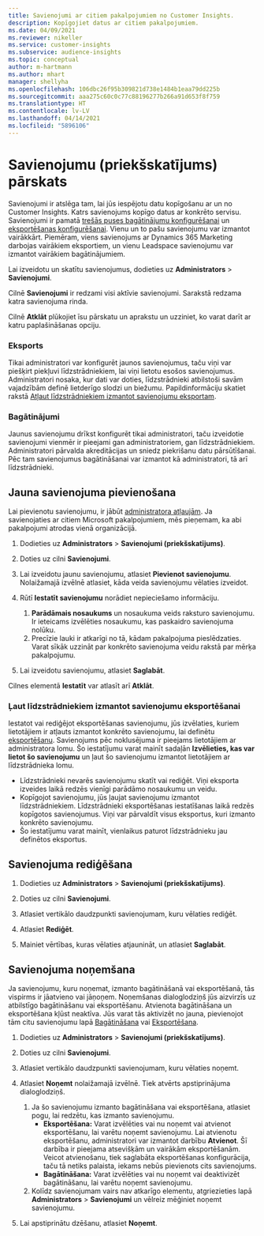 ```yaml
---
title: Savienojumi ar citiem pakalpojumiem no Customer Insights.
description: Kopīgojiet datus ar citiem pakalpojumiem.
ms.date: 04/09/2021
ms.reviewer: nikeller
ms.service: customer-insights
ms.subservice: audience-insights
ms.topic: conceptual
author: m-hartmann
ms.author: mhart
manager: shellyha
ms.openlocfilehash: 106dbc26f95b309821d738e1484b1eaa79dd225b
ms.sourcegitcommit: aaa275c60c0c77c88196277b266a91d653f8f759
ms.translationtype: HT
ms.contentlocale: lv-LV
ms.lasthandoff: 04/14/2021
ms.locfileid: "5896106"
---
```

# <a name="connections-preview-overview"></a>Savienojumu (priekšskatījums) pārskats

Savienojumi ir atslēga tam, lai jūs iespējotu datu kopīgošanu ar un no Customer Insights. Katrs savienojums kopīgo datus ar konkrēto servisu. Savienojumi ir pamatā [trešās puses bagātinājumu konfigurēšanai](enrichment-hub.md) un [eksportēšanas konfigurēšanai](export-destinations.md). Vienu un to pašu savienojumu var izmantot vairākkārt. Piemēram, viens savienojums ar Dynamics 365 Marketing darbojas vairākiem eksportiem, un vienu Leadspace savienojumu var izmantot vairākiem bagātinājumiem.

Lai izveidotu un skatītu savienojumus, dodieties uz **Administrators** > **Savienojumi**.

Cilnē **Savienojumi** ir redzami visi aktīvie savienojumi. Sarakstā redzama katra savienojuma rinda. 

Cilnē **Atklāt** plūkojiet īsu pārskatu un aprakstu un uzziniet, ko varat darīt ar katru paplašināšanas opciju.

### <a name="exports"></a>Eksports

Tikai administratori var konfigurēt jaunos savienojumus, taču viņi var piešķirt piekļuvi līdzstrādniekiem, lai viņi lietotu esošos savienojumus. Administratori nosaka, kur dati var doties, līdzstrādnieki atbilstoši savām vajadzībām definē lietderīgo slodzi un biežumu. Papildinformāciju skatiet rakstā [Atļaut līdzstrādniekiem izmantot savienojumu eksportam](#allow-contributors-to-use-a-connection-for-exports).

### <a name="enrichments"></a>Bagātinājumi

Jaunus savienojumu drīkst konfigurēt tikai administratori, taču izveidotie savienojumi vienmēr ir pieejami gan administratoriem, gan līdzstrādniekiem. Administratori pārvalda akreditācijas un sniedz piekrišanu datu pārsūtīšanai. Pēc tam savienojumus bagātināšanai var izmantot kā administratori, tā arī līdzstrādnieki.

## <a name="add-a-new-connection"></a>Jauna savienojuma pievienošana

Lai pievienotu savienojumu, ir jābūt [administratora atļaujām](permissions.md). Ja savienojaties ar citiem Microsoft pakalpojumiem, mēs pieņemam, ka abi pakalpojumi atrodas vienā organizācijā.

1. Dodieties uz **Administrators** > **Savienojumi (priekšskatījums)**.

1. Doties uz cilni **Savienojumi**.

1. Lai izveidotu jaunu savienojumu, atlasiet **Pievienot savienojumu**. Nolaižamajā izvēlnē atlasiet, kāda veida savienojumu vēlaties izveidot.

1. Rūtī **Iestatīt savienojumu** norādiet nepieciešamo informāciju. 
   1. **Parādāmais nosaukums** un nosaukuma veids raksturo savienojumu. Ir ieteicams izvēlēties nosaukumu, kas paskaidro savienojuma nolūku.
   1. Precīzie lauki ir atkarīgi no tā, kādam pakalpojuma pieslēdzaties. Varat sīkāk uzzināt par konkrēto savienojuma veidu rakstā par mērķa pakalpojumu.

1. Lai izveidotu savienojumu, atlasiet **Saglabāt**.

Cilnes elementā **Iestatīt** var atlasīt arī **Atklāt**.

### <a name="allow-contributors-to-use-a-connection-for-exports"></a>Ļaut līdzstrādniekiem izmantot savienojumu eksportēšanai

Iestatot vai rediģējot eksportēšanas savienojumu, jūs izvēlaties, kuriem lietotājiem ir atļauts izmantot konkrēto savienojumu, lai definētu [eksportēšanu](export-destinations.md). Savienojums pēc noklusējuma ir pieejams lietotājiem ar administratora lomu. Šo iestatījumu varat mainīt sadaļān **Izvēlieties, kas var lietot šo savienojumu** un ļaut šo savienojumu izmantot lietotājiem ar līdzstrādnieka lomu.

- Līdzstrādnieki nevarēs savienojumu skatīt vai rediģēt. Viņi eksporta izveides laikā redzēs vienīgi parādāmo nosaukumu un veidu.
- Kopīgojot savienojumu, jūs ļaujat savienojumu izmantot līdzstrādniekiem. Līdzstrādnieki eksportēšanas iestatīšanas laikā redzēs kopīgotos savienojumus. Viņi var pārvaldīt visus eksportus, kuri izmanto konkrēto savienojumu.
- Šo iestatījumu varat mainīt, vienlaikus paturot līdzstrādnieku jau definētos eksportus.

## <a name="edit-a-connection"></a>Savienojuma rediģēšana

1. Dodieties uz **Administrators** > **Savienojumi (priekšskatījums)**.

1. Doties uz cilni **Savienojumi**.

1. Atlasiet vertikālo daudzpunkti savienojumam, kuru vēlaties rediģēt.

1. Atlasiet **Rediģēt**.

1. Mainiet vērtības, kuras vēlaties atjaunināt, un atlasiet **Saglabāt**.

## <a name="remove-a-connection"></a>Savienojuma noņemšana

Ja savienojumu, kuru noņemat, izmanto bagātināšanā vai eksportēšanā, tās vispirms ir jāatvieno vai jāņoņem. Noņemšanas dialoglodziņš jūs aizvirzīs uz atbilstīgo bagātināšanu vai eksportēšanu. Atvienota bagātināšana un eksportēšana kļūst neaktīva. Jūs varat tās aktivizēt no jauna, pievienojot tām citu savienojumu lapā [Bagātināšana](enrichment-hub.md) vai [Eksportēšana](export-destinations.md).

1. Dodieties uz **Administrators** > **Savienojumi (priekšskatījums)**.

1. Doties uz cilni **Savienojumi**.

1. Atlasiet vertikālo daudzpunkti savienojumam, kuru vēlaties noņemt.

1. Atlasiet **Noņemt** nolaižamajā izvēlnē. Tiek atvērts apstiprinājuma dialoglodziņš.

   1. Ja šo savienojumu izmanto bagātināšana vai eksportēšana, atlasiet pogu, lai redzētu, kas izmanto savienojumu.
      - **Eksportēšana:** Varat izvēlēties vai nu noņemt vai atvienot eksportēšanu, lai varētu noņemt savienojumu. Lai atvienotu eksportēšanu, administratori var izmantot darbību **Atvienot**. Šī darbība ir pieejama atsevišķām un vairākām eksportēšanām. Veicot atvienošanu, tiek saglabāta eksportēšanas konfigurācija, taču tā netiks palaista, iekams nebūs pievienots cits savienojums.
      - **Bagātināšana:** Varat izvēlēties vai nu noņemt vai deaktivizēt bagātināšanu, lai varētu noņemt savienojumu. 
   1. Kolīdz savienojumam vairs nav atkarīgo elementu, atgriezieties lapā **Administrators** > **Savienojumi** un vēlreiz mēģiniet noņemt savienojumu.

1. Lai apstiprinātu dzēšanu, atlasiet **Noņemt**.

